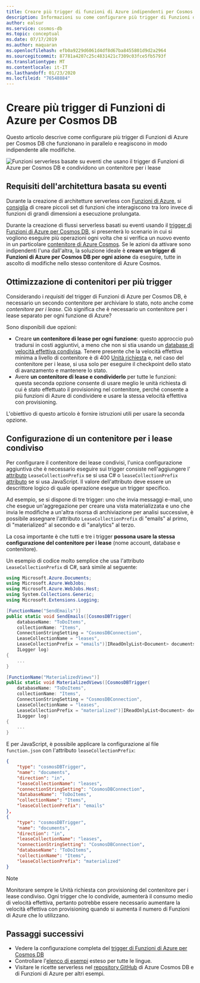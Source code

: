 ```yaml
---
title: Creare più trigger di funzioni di Azure indipendenti per Cosmos DB
description: Informazioni su come configurare più trigger di Funzioni di Azure indipendenti per Cosmos DB per creare architetture basate su eventi.
author: ealsur
ms.service: cosmos-db
ms.topic: conceptual
ms.date: 07/17/2019
ms.author: maquaran
ms.openlocfilehash: efb0a9229d6061d4df8d67ba8455801d9d2a2964
ms.sourcegitcommit: 87781a4207c25c4831421c7309c03fce5fb5793f
ms.translationtype: MT
ms.contentlocale: it-IT
ms.lasthandoff: 01/23/2020
ms.locfileid: "76548884"
---
```

# <a name="create-multiple-azure-functions-triggers-for-cosmos-db"></a>Creare più trigger di Funzioni di Azure per Cosmos DB

Questo articolo descrive come configurare più trigger di Funzioni di Azure per Cosmos DB che funzionano in parallelo e reagiscono in modo indipendente alle modifiche.

![Funzioni serverless basate su eventi che usano il trigger di Funzioni di Azure per Cosmos DB e condividono un contenitore per i lease](./media/change-feed-functions/multi-trigger.png)

## <a name="event-based-architecture-requirements"></a>Requisiti dell'architettura basata su eventi

Durante la creazione di architetture serverless con [Funzioni di Azure](../azure-functions/functions-overview.md), si [consiglia](../azure-functions/functions-best-practices.md#avoid-long-running-functions) di creare piccoli set di funzioni che interagiscono tra loro invece di funzioni di grandi dimensioni a esecuzione prolungata.

Durante la creazione di flussi serverless basati su eventi usando il [trigger di Funzioni di Azure per Cosmos DB](./change-feed-functions.md), si presenterà lo scenario in cui si vogliono eseguire più operazioni ogni volta che si verifica un nuovo evento in un particolare [contenitore di Azure Cosmos](./databases-containers-items.md#azure-cosmos-containers). Se le azioni da attivare sono indipendenti l'una dall'altra, la soluzione ideale è **creare un trigger di Funzioni di Azure per Cosmos DB per ogni azione** da eseguire, tutte in ascolto di modifiche nello stesso contenitore di Azure Cosmos.

## <a name="optimizing-containers-for-multiple-triggers"></a>Ottimizzazione di contenitori per più trigger

Considerando i *requisiti* del trigger di Funzioni di Azure per Cosmos DB, è necessario un secondo contenitore per archiviare lo stato, noto anche come *contenitore per i lease*. Ciò significa che è necessario un contenitore per i lease separato per ogni funzione di Azure?

Sono disponibili due opzioni:

* Creare **un contenitore di lease per ogni funzione**: questo approccio può tradursi in costi aggiuntivi, a meno che non si stia usando un [database di velocità effettiva condivisa](./set-throughput.md#set-throughput-on-a-database). Tenere presente che la velocità effettiva minima a livello di contenitore è di 400 [Unità richiesta](./request-units.md) e, nel caso del contenitore per i lease, si usa solo per eseguire il checkpoint dello stato di avanzamento e mantenere lo stato.
* Avere **un contenitore di lease e condividerlo** per tutte le funzioni: questa seconda opzione consente di usare meglio le unità richiesta di cui è stato effettuato il provisioning nel contenitore, perché consente a più funzioni di Azure di condividere e usare la stessa velocità effettiva con provisioning.

L'obiettivo di questo articolo è fornire istruzioni utili per usare la seconda opzione.

## <a name="configuring-a-shared-leases-container"></a>Configurazione di un contenitore per i lease condiviso

Per configurare il contenitore dei lease condivisi, l'unica configurazione aggiuntiva che è necessario eseguire sui trigger consiste nell'aggiungere l' [attributo](../azure-functions/functions-bindings-cosmosdb-v2.md#trigger---attributes-and-annotations) `LeaseCollectionPrefix` se si usa C# o `leaseCollectionPrefix` [attributo](../azure-functions/functions-bindings-cosmosdb-v2.md#trigger) se si usa JavaScript. Il valore dell'attributo deve essere un descrittore logico di quale operazione esegue un trigger specifico.

Ad esempio, se si dispone di tre trigger: uno che invia messaggi e-mail, uno che esegue un'aggregazione per creare una vista materializzata e uno che invia le modifiche a un'altra risorsa di archiviazione per analisi successive, è possibile assegnare l'attributo `LeaseCollectionPrefix` di "emails" al primo, di "materialized" al secondo e di "analytics" al terzo.

La cosa importante è che tutti e tre i trigger **possona usare la stessa configurazione del contenitore per i lease** (nome account, database e contenitore).

Un esempio di codice molto semplice che usa l'attributo `LeaseCollectionPrefix` di C#, sarà simile al seguente:

```cs
using Microsoft.Azure.Documents;
using Microsoft.Azure.WebJobs;
using Microsoft.Azure.WebJobs.Host;
using System.Collections.Generic;
using Microsoft.Extensions.Logging;

[FunctionName("SendEmails")]
public static void SendEmails([CosmosDBTrigger(
    databaseName: "ToDoItems",
    collectionName: "Items",
    ConnectionStringSetting = "CosmosDBConnection",
    LeaseCollectionName = "leases",
    LeaseCollectionPrefix = "emails")]IReadOnlyList<Document> documents,
    ILogger log)
{
    ...
}

[FunctionName("MaterializedViews")]
public static void MaterializedViews([CosmosDBTrigger(
    databaseName: "ToDoItems",
    collectionName: "Items",
    ConnectionStringSetting = "CosmosDBConnection",
    LeaseCollectionName = "leases",
    LeaseCollectionPrefix = "materialized")]IReadOnlyList<Document> documents,
    ILogger log)
{
    ...
}
```

E per JavaScript, è possibile applicare la configurazione al file `function.json` con l'attributo `leaseCollectionPrefix`:

```json
{
    "type": "cosmosDBTrigger",
    "name": "documents",
    "direction": "in",
    "leaseCollectionName": "leases",
    "connectionStringSetting": "CosmosDBConnection",
    "databaseName": "ToDoItems",
    "collectionName": "Items",
    "leaseCollectionPrefix": "emails"
},
{
    "type": "cosmosDBTrigger",
    "name": "documents",
    "direction": "in",
    "leaseCollectionName": "leases",
    "connectionStringSetting": "CosmosDBConnection",
    "databaseName": "ToDoItems",
    "collectionName": "Items",
    "leaseCollectionPrefix": "materialized"
}
```

> [!NOTE]
> Monitorare sempre le Unità richiesta con provisioning del contenitore per i lease condiviso. Ogni trigger che lo condivide, aumenterà il consumo medio di velocità effettiva, pertanto potrebbe essere necessario aumentare la velocità effettiva con provisioning quando si aumenta il numero di Funzioni di Azure che lo utilizzano.

## <a name="next-steps"></a>Passaggi successivi

* Vedere la configurazione completa del [trigger di Funzioni di Azure per Cosmos DB](../azure-functions/functions-bindings-cosmosdb-v2.md#trigger---configuration)
* Controllare l'[elenco di esempi](../azure-functions/functions-bindings-cosmosdb-v2.md#trigger) esteso per tutte le lingue.
* Visitare le ricette serverless nel [repository GitHub](https://github.com/ealsur/serverless-recipes/tree/master/cosmosdbtriggerscenarios) di Azure Cosmos DB e di Funzioni di Azure per altri esempi.